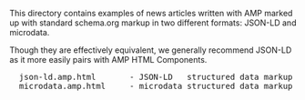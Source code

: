This directory contains examples of news articles written with AMP marked up
with standard schema.org markup in two different formats: JSON-LD and microdata.

Though they are effectively equivalent, we generally recommend JSON-LD as it
more easily pairs with AMP HTML Components.
<pre>
  json-ld.amp.html       - JSON-LD   structured data markup format
  microdata.amp.html     - microdata structured data markup format
</pre>
